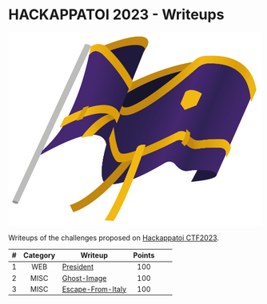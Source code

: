 # HACKAPPATOI 2023 - Writeups
<p align="center">
  <img src="assets/banner.png" />
</p>

Writeups of the challenges proposed on [Hackappatoi CTF2023](https://hctf.hackappatoi.com/).

<div align="center">

| **#** | **Category** | **Writeup** | **Points** |  |  |
|:---:|:---:|---|:---:|-----|-----|
| 1 | WEB | [President](president/README.md) | 100 |  |  |
| 2 | MISC | [Ghost-Image](ghost-image/README.md) | 100 |  |  |
| 3 | MISC | [Escape-From-Italy](escape-from-italy/README.md) | 100 |  |  |
